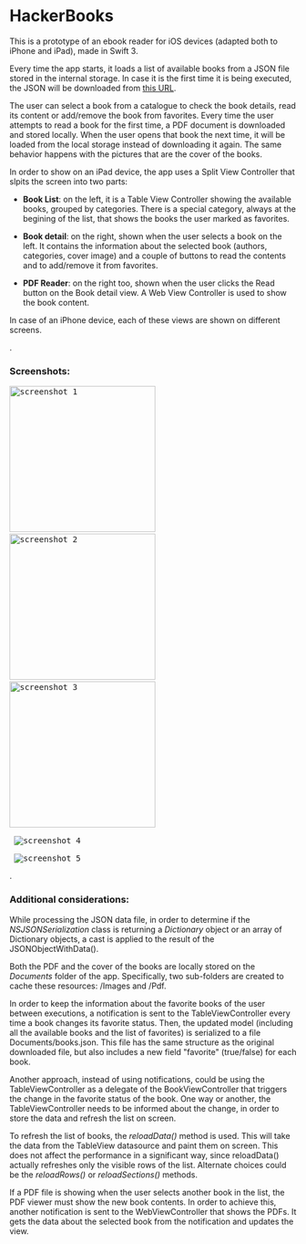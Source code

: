 # HackerBooks

This is a prototype of an ebook reader for iOS devices (adapted both to iPhone and iPad), made in Swift 3.

Every time the app starts, it loads a list of available books from a JSON file stored in the internal storage. In case it is the first time it is being executed, the JSON will be downloaded from <a href="https://t.co/K9ziV0z3SJ">this URL</a>.

The user can select a book from a catalogue to check the book details, read its content or add/remove the book from favorites. Every time the user attempts to read a book for the first time, a PDF document is downloaded and stored locally. When the user opens that book the next time, it will be loaded from the local storage instead of downloading it again. The same behavior happens with the pictures that are the cover of the books.

In order to show on an iPad device, the app uses a Split View Controller that slpits the screen into two parts:

* **Book List**: on the left, it is a Table View Controller showing the available books, grouped by categories. There is a special category, always at the begining of the list, that shows the books the user marked as favorites.

* **Book detail**: on the right, shown when the user selects a book on the left. It contains the information about the selected book (authors, categories, cover image) and a couple of buttons to read the contents and to add/remove it from favorites.

* **PDF Reader**: on the right too, shown when the user clicks the Read button on the Book detail view. A Web View Controller is used to show the book content.

In case of an iPhone device, each of these views are shown on different screens.

.
### Screenshots:

<kbd> <img alt="screenshot 1" src="https://cloud.githubusercontent.com/assets/18370149/25552229/a23b1860-2c94-11e7-957b-21f197e398b8.jpg" width="256"> </kbd> &nbsp; <kbd> <img alt="screenshot 2" src="https://cloud.githubusercontent.com/assets/18370149/25552230/a23b7f12-2c94-11e7-82a0-a0ea30ec462c.jpg" width="256"> </kbd> &nbsp; <kbd> <img alt="screenshot 3" src="https://cloud.githubusercontent.com/assets/18370149/25552268/2fd8c604-2c95-11e7-8f46-9f289e08689f.jpg" width="256"> </kbd>

&nbsp;
<kbd>
  <img alt="screenshot 4" src="https://cloud.githubusercontent.com/assets/18370149/25552299/26970d98-2c96-11e7-892b-1a4f2f2b1558.jpg" ></kbd>
  
&nbsp;
<kbd>
  <img alt="screenshot 5" src="https://cloud.githubusercontent.com/assets/18370149/25552300/26986ec2-2c96-11e7-976a-592d5f62bedf.jpg" ></kbd>

.
### Additional considerations:

While processing the JSON data file, in order to determine if the *NSJSONSerialization* class is returning a *Dictionary* object or an array of Dictionary objects, a cast is applied to the result of the JSONObjectWithData().

Both the PDF and the cover of the books are locally stored on the *Documents* folder of the app. Specifically, two sub-folders are created to cache these resources: /Images and /Pdf.

In order to keep the information about the favorite books of the user between executions, a notification is sent to the TableViewController every time a book changes its favorite status. Then, the updated model (including all the available books and the list of favorites) is serialized to a file Documents/books.json. This file has the same structure as the original downloaded file, but also includes a new field "favorite" (true/false) for each book.

Another approach, instead of using notifications, could be using the TableViewController as a delegate of the BookViewController that triggers the change in the favorite status of the book. One way or another, the TableViewController needs to be informed about the change, in order to store the data and refresh the list on screen.

To refresh the list of books, the *reloadData()* method is used. This will take the data from the TableView datasource and paint them on screen. This does not affect the performance in a significant way, since reloadData() actually refreshes only the visible rows of the list. Alternate choices could be the *reloadRows()* or *reloadSections()* methods.

If a PDF file is showing when the user selects another book in the list, the PDF viewer must show the new book contents. In order to achieve this, another notification is sent to the WebViewController that shows the PDFs. It gets the data about the selected book from the notification and updates the view.
